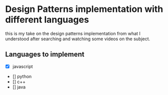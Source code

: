 # Design Patterns implementation with different languages

this is my take on the design patterns implementation from what I understood after searching and watching some videos on the subject.

## Languages to implement

 - [x] javascript
 - [] python
 - [] c++
 - [] java
